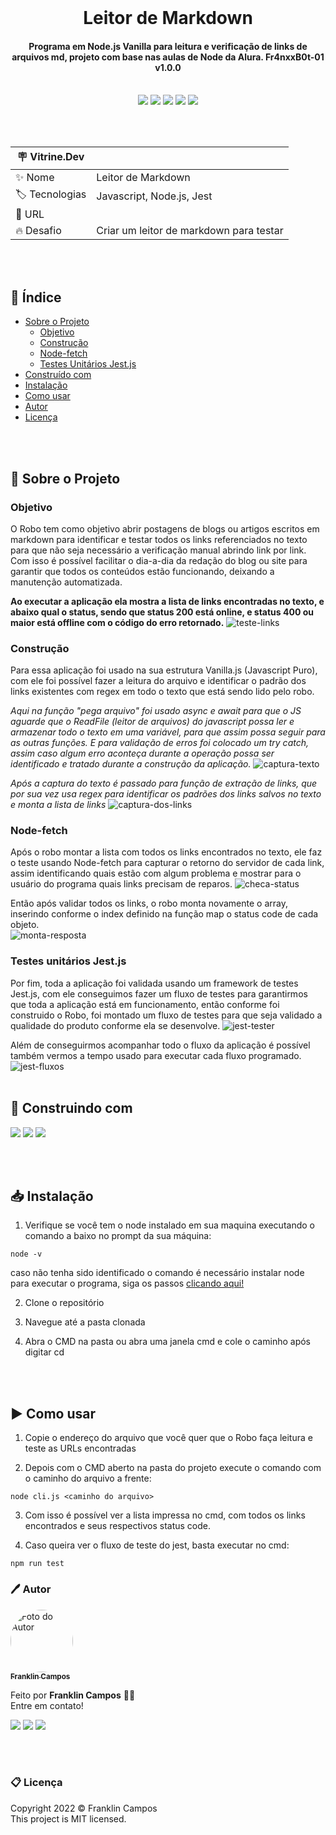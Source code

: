 <br />
<h1 align="center"> Leitor de Markdown </h1>
<h4 align="center">Programa em Node.js Vanilla para leitura e verificação de links de arquivos md, projeto com base nas aulas de Node da Alura. Fr4nxxB0t-01 v1.0.0</h4>
<br />

<div id="statusProject" align="center">
<img src="https://img.shields.io/github/license/franklindrw/leitor-de-markdown.svg?style=for-the-badge" />
<img src="https://img.shields.io/github/stars/franklindrw/leitor-de-markdown.svg?style=for-the-badge" />
<img src="https://img.shields.io/github/forks/franklindrw/leitor-de-markdown.svg?style=for-the-badge" />
<img src="https://img.shields.io/github/issues/franklindrw/leitor-de-markdown.svg?style=for-the-badge" />
<img src="http://img.shields.io/static/v1?label=STATUS&message=CONCLUIDO&color=green&style=for-the-badge"/>
</div>

<br /><br />

| :placard: Vitrine.Dev |     |
| -------------  | --- |
| :sparkles: Nome        | Leitor de Markdown
| :label: Tecnologias | Javascript, Node.js, Jest
| :rocket: URL         | 
| :fire: Desafio     | Criar um leitor de markdown para testar

<br /><br />

## 🧭 Índice
* [Sobre o Projeto](#-sobre-o-projeto)
  * [Objetivo](#objetivo)
  * [Construção](#construção)
  * [Node-fetch](#node-fetch)
  * [Testes Unitários Jest.js](#testes-unitários-jestjs)
* [Construído com](#-construindo-com)
* [Instalação](#-instalação)
* [Como usar](#%EF%B8%8F-como-usar)
* [Autor](#-autor)
* [Licença](#-licença)

<br /><br />

## 🔎 Sobre o Projeto

### Objetivo
O Robo tem como objetivo abrir postagens de blogs ou artigos escritos em markdown para identificar e testar todos os links referenciados no texto para que não seja necessário a verificação manual abrindo link por link. Com isso é possível facilitar o dia-a-dia da redação do blog ou site para garantir que todos os conteúdos estão funcionando, deixando a manutenção automatizada.

__Ao executar a aplicação ela mostra a lista de links encontradas no texto, e abaixo qual o status, sendo que status 200 está online, e status 400 ou maior está offline com o código do erro retornado.__
![teste-links](https://user-images.githubusercontent.com/81038899/188332965-d4d7cd68-cf53-4fd5-b311-af7659382746.png)

### Construção
Para essa aplicação foi usado na sua estrutura Vanilla.js (Javascript Puro), com ele foi possível fazer a leitura do arquivo e identificar o padrão dos links existentes com regex em todo o texto que está sendo lido pelo robo.

_Aqui na função "pega arquivo" foi usado async e await para que o JS aguarde que o ReadFile (leitor de arquivos) do javascript possa ler e armazenar todo o texto em uma variável, para que assim possa seguir para as outras funções. E para validação de erros foi colocado um try catch, assim caso algum erro aconteça durante a operação possa ser identificado e tratado durante a construção da aplicação._
![captura-texto](https://user-images.githubusercontent.com/81038899/188338250-d9705683-0dd7-4897-91d9-c6506131cf59.png)

_Após a captura do texto é passado para função de extração de links, que por sua vez usa regex para identificar os padrões dos links salvos no texto e monta a lista de links_
![captura-dos-links](https://user-images.githubusercontent.com/81038899/188332967-d21b23da-ebfe-463a-9329-8e00e75fd2a7.png)

### Node-fetch
Após o robo montar a lista com todos os links encontrados no texto, ele faz o teste usando Node-fetch para capturar o retorno do servidor de cada link, assim identificando quais estão com algum problema e mostrar para o usuário do programa quais links precisam de reparos.
![checa-status](https://user-images.githubusercontent.com/81038899/188332970-faac088c-475a-47af-9256-6f34eb6ccdc0.png)

Então após validar todos os links, o robo monta novamente o array, inserindo conforme o index definido na função map o status code de cada objeto.       
![monta-resposta](https://user-images.githubusercontent.com/81038899/188339152-e12dbb03-7d26-499f-8edd-115d397987cb.png)


### Testes unitários Jest.js
Por fim, toda a aplicação foi validada usando um framework de testes Jest.js, com ele conseguimos fazer um fluxo de testes para garantirmos que toda a aplicação está em funcionamento, então conforme foi construido o Robo, foi montado um fluxo de testes para que seja validado a qualidade do produto conforme ela se desenvolve.
![jest-tester](https://user-images.githubusercontent.com/81038899/188332953-7ce0d5dc-28a6-4774-bf5c-5171306918f8.png)

Além de conseguirmos acompanhar todo o fluxo da aplicação é possível também vermos a tempo usado para executar cada fluxo programado.
![jest-fluxos](https://user-images.githubusercontent.com/81038899/188332962-e4e97579-6274-4474-a882-1c421c74e48e.png)
<br /><br />


## 🔨 Construindo com
<div id="statusProject" align="left">
 <img src="https://img.shields.io/badge/JavaScript-323330?style=for-the-badge&logo=javascript&logoColor=F7DF1E" />
 <img src="https://img.shields.io/badge/node.js-6DA55F?style=for-the-badge&logo=node.js&logoColor=white" />
 <img src="https://img.shields.io/badge/Jest-C21325?style=for-the-badge&logo=jest&logoColor=white" />
</div>

<br /><br />

## 📥 Instalação

 1. Verifique se você tem o node instalado em sua maquina executando o comando a baixo no prompt da sua máquina:
 ```
 node -v
 ```
 caso não tenha sido identificado o comando é necessário instalar node para executar o programa, siga os passos [clicando aqui!](https://nodejs.org/pt-br/)

 2. Clone o repositório

 3. Navegue até a pasta clonada

 4. Abra o CMD na pasta ou abra uma janela cmd e cole o caminho após digitar cd <caminho da pasta>

<br /><br />

## ▶️ Como usar

 1. Copie o endereço do arquivo que você quer que o Robo faça leitura e teste as URLs encontradas
 
 2. Depois com o CMD aberto na pasta do projeto execute o comando com o caminho do arquivo a frente:
 ```
 node cli.js <caminho do arquivo>
 ```
 
 3. Com isso é possível ver a lista impressa no cmd, com todos os links encontrados e seus respectivos status code.
 
 4. Caso queira ver o fluxo de teste do jest, basta executar no cmd:
 ```
 npm run test
 ```


### 🖊 Autor

<a href="https://github.com/franklindrw">
<img style="border-radius: 50%; width: 100px" src="https://github.com/franklindrw.png" alt="Foto do Autor"/>
<br />
<sub><b>Franklin Campos</b></sub>
</a>
</br>
<p>Feito por <strong>Franklin Campos</strong> 👋🏻 </br>
Entre em contato!</p>

<div>
<a href="https://www.linkedin.com/in/franklindrw" target="_blank"><img src="https://img.shields.io/badge/-LinkedIn-%230077B5?style=for-the-badge&logo=linkedin&logoColor=white" target="_blank"></a>
<a href="mailto:franklindrw@gmail.com"><img src="https://img.shields.io/badge/Gmail-D14836?style=for-the-badge&logo=gmail&logoColor=white" target="_blank"></a>
<a href="https://www.instagram.com/franklindrw" target="_blank"><img src="https://img.shields.io/badge/-Instagram-%23E4405F?style=for-the-badge&logo=instagram&logoColor=white" target="_blank"></a>
</div>

<br /><br />

### 📋 Licença

<p> Copyright 2022 © Franklin Campos </br>
This project is MIT licensed.</p>
